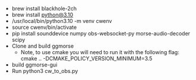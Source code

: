 * brew install blackhole-2ch
* brew install python@3.10
* /usr/local/bin/python3.10 -m venv cwenv
* source cwenv/bin/activate
* pip install sounddevice numpy obs-websocket-py morse-audio-decoder scipy
* Clone and build ggmorse
    * Note, to use cmake you will need to run it with the following flag: cmake .. -DCMAKE_POLICY_VERSION_MINIMUM=3.5
* build ggmorse-gui
* Run python3 cw_to_obs.py

